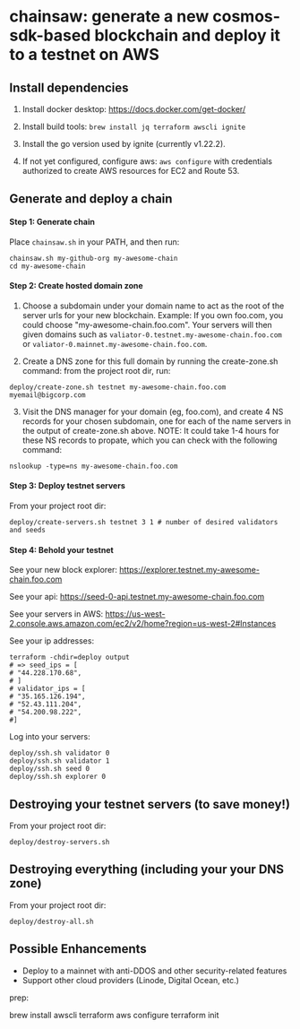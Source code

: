# chainsaw: generate a new cosmos-sdk-based blockchain and deploy it to a testnet on AWS

## Install dependencies

1. Install docker desktop: https://docs.docker.com/get-docker/

2. Install build tools: `brew install jq terraform awscli ignite`

3. Install the go version used by ignite (currently v1.22.2).
3. If not yet configured, configure aws: `aws configure` with credentials authorized to create AWS resources for EC2 and Route 53.

## Generate and deploy a chain

#### Step 1: Generate chain

Place `chainsaw.sh` in your PATH, and then run:
```
chainsaw.sh my-github-org my-awesome-chain
cd my-awesome-chain
```

#### Step 2: Create hosted domain zone

1. Choose a subdomain under your domain name to act as the root of the server urls for your new blockchain. Example: If you own foo.com, you could choose "my-awesome-chain.foo.com". Your servers will then given domains such as `valiator-0.testnet.my-awesome-chain.foo.com` or `valiator-0.mainnet.my-awesome-chain.foo.com`.

2. Create a DNS zone for this full domain by running the create-zone.sh command: from the project root dir, run:

```
deploy/create-zone.sh testnet my-awesome-chain.foo.com myemail@bigcorp.com
```

3. Visit the DNS manager for your domain (eg, foo.com), and create 4 NS records for your chosen subdomain, one for each of the name servers in the output of create-zone.sh above. NOTE: It could take 1-4 hours for these NS records to propate, which you can check with the following command:

```
nslookup -type=ns my-awesome-chain.foo.com
```

#### Step 3: Deploy testnet servers

From your project root dir:

```
deploy/create-servers.sh testnet 3 1 # number of desired validators and seeds
```

#### Step 4: Behold your testnet

See your new block explorer: https://explorer.testnet.my-awesome-chain.foo.com

See your api: https://seed-0-api.testnet.my-awesome-chain.foo.com

See your servers in AWS: https://us-west-2.console.aws.amazon.com/ec2/v2/home?region=us-west-2#Instances

See your ip addresses:

```
terraform -chdir=deploy output
# => seed_ips = [
# "44.228.170.68",
# ]
# validator_ips = [
# "35.165.126.194",
# "52.43.111.204",
# "54.200.98.222",
#]
```

Log into your servers:

```
deploy/ssh.sh validator 0
deploy/ssh.sh validator 1
deploy/ssh.sh seed 0
deploy/ssh.sh explorer 0
```

## Destroying your testnet servers (to save money!)

From your project root dir:

```
deploy/destroy-servers.sh
```

## Destroying everything (including your your DNS zone)

From your project root dir:

```
deploy/destroy-all.sh
```

## Possible Enhancements

- Deploy to a mainnet with anti-DDOS and other security-related features
- Support other cloud providers (Linode, Digital Ocean, etc.)


prep:

brew install awscli terraform
aws configure
terraform init
